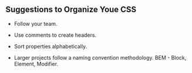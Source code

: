 ## Suggestions to Organize Youe CSS

- Follow your team.

- Use comments to create headers.

- Sort properties alphabetically.

- Larger projects follow a naming convention methodology. BEM - Block, Element, Modifier.